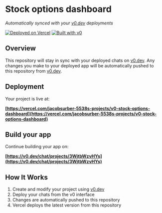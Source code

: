 # Stock options dashboard

*Automatically synced with your [v0.dev](https://v0.dev) deployments*

[![Deployed on Vercel](https://img.shields.io/badge/Deployed%20on-Vercel-black?style=for-the-badge&logo=vercel)](https://vercel.com/jacobsurber-5538s-projects/v0-stock-options-dashboard)
[![Built with v0](https://img.shields.io/badge/Built%20with-v0.dev-black?style=for-the-badge)](https://v0.dev/chat/projects/3WjtbWzvHYs)

## Overview

This repository will stay in sync with your deployed chats on [v0.dev](https://v0.dev).
Any changes you make to your deployed app will be automatically pushed to this repository from [v0.dev](https://v0.dev).

## Deployment

Your project is live at:

**[https://vercel.com/jacobsurber-5538s-projects/v0-stock-options-dashboard](https://vercel.com/jacobsurber-5538s-projects/v0-stock-options-dashboard)**

## Build your app

Continue building your app on:

**[https://v0.dev/chat/projects/3WjtbWzvHYs](https://v0.dev/chat/projects/3WjtbWzvHYs)**

## How It Works

1. Create and modify your project using [v0.dev](https://v0.dev)
2. Deploy your chats from the v0 interface
3. Changes are automatically pushed to this repository
4. Vercel deploys the latest version from this repository
